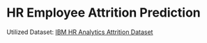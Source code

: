 # HR Employee Attrition Prediction

Utilized Dataset: [IBM HR Analytics Attrition Dataset](https://www.kaggle.com/datasets/pavansubhasht/ibm-hr-analytics-attrition-dataset)

